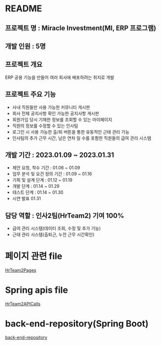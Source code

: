 # README 
## 프로젝트 명 : Miracle Investment(MI, ERP 프로그램)
## 개발 인원 : 5명 
## 프로젝트 개요 
ERP 공용 기능을 만들어 여러 회사에 배포하려는 취지로 개발

## 프로젝트 주요 기능 
* 사내 직원들만 사용 가능한 커뮤니티 게시판
* 회사 전체 공지사항 확인 가능한 공지사항 게시판
* 회원가입 당시 기재한 정보를 조회할 수 있는 마이페이지
* 직원의 정보를 수정할 수 있는 인사팀
* 로그인 시 사용 가능한 출/퇴 버튼을 통한 유동적인 근태 관리 가능
* 인사팀의 추가 근무 시간, 남은 연차 일 수를 포함한 직원들의 급여 관리 시스템

## 개발 기간 : 2023.01.09 ~ 2023.01.31 
* 제안 요청, 착수 기간 :  01.06 ~ 01.09
* 업무 분석 및 요건 정의 기간 : 01.09 ~ 01.16
* 기획 및 설계 단계 : 01.12 ~ 01.19
* 개발 단계 : 01.14 ~ 01.29
* 테스트 단계 : 01.14 ~ 01.30
* 시연 발표 01.31  

## 담당 역할 : 인사2팀(HrTeam2) 기여 100%
* 급여 관리 시스템(데이터 조회, 수정 및 추가 기능)
* 근태 관리 시스템(출퇴근, 누전 근무 시간확인)

# 페이지 관련 file
[HrTeam2Pages](https://github.com/DJSon2/mi-repository-frontend/tree/main/pages/master/master_HrTeam2)

# Spring apis file
[HrTeam2APICalls](https://github.com/DJSon2/mi-repository-frontend/blob/main/apis/HrTeam2APICalls.js)

# back-end-repository(Spring Boot)
[back-end-repository](https://github.com/DJSon2/mi-project-backend)
